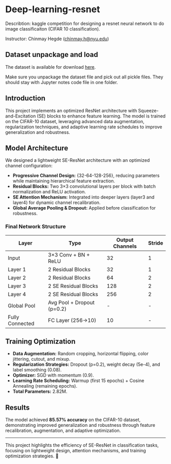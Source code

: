 # Deep-learning-resnet
Describtion:
kaggle competition for designing a resnet neural network to do image classificaiton (CIFAR 10 classification).

Instructor:
Chinmay Hegde (chinmay.h@nyu.edu)

## Dataset unpackage and load
The dataset is available for download [here](http://www.cs.toronto.edu/~kriz/cifar.html).

Make sure you unpackage the dataset file and pick out all pickle files. They should stay with Jupyter notes code file in one folder.

## Introduction  
This project implements an optimized ResNet architecture with Squeeze-and-Excitation (SE) blocks to enhance feature learning. The model is trained on the CIFAR-10 dataset, leveraging advanced data augmentation, regularization techniques, and adaptive learning rate schedules to improve generalization and robustness.  

## Model Architecture  

We designed a lightweight SE-ResNet architecture with an optimized channel configuration:  
- **Progressive Channel Design:** {32-64-128-256}, reducing parameters while maintaining hierarchical feature extraction.  
- **Residual Blocks:** Two 3×3 convolutional layers per block with batch normalization and ReLU activation.  
- **SE Attention Mechanism:** Integrated into deeper layers (layer3 and layer4) for dynamic channel recalibration.  
- **Global Average Pooling & Dropout:** Applied before classification for robustness.  

### Final Network Structure  

| Layer | Type | Output Channels | Stride |  
|-------|------|----------------|--------|  
| Input | 3×3 Conv + BN + ReLU | 32 | 1 |  
| Layer 1 | 2 Residual Blocks | 32 | 1 |  
| Layer 2 | 2 Residual Blocks | 64 | 2 |  
| Layer 3 | 2 SE Residual Blocks | 128 | 2 |  
| Layer 4 | 2 SE Residual Blocks | 256 | 2 |  
| Global Pool | Avg Pool + Dropout (p=0.2) | - | - |  
| Fully Connected | FC Layer (256→10) | 10 | - |  

## Training Optimization  

- **Data Augmentation:** Random cropping, horizontal flipping, color jittering, cutout, and mixup.  
- **Regularization Strategies:** Dropout (p=0.2), weight decay (5e-4), and label smoothing (0.08).  
- **Optimizer:** SGD with momentum (0.9).  
- **Learning Rate Scheduling:** Warmup (first 15 epochs) + Cosine Annealing (remaining epochs).  
- **Total Parameters:** 2.82M.  

## Results  

The model achieved **85.57% accuracy** on the CIFAR-10 dataset, demonstrating improved generalization and robustness through feature recalibration, augmentation, and adaptive optimization.  

---  

This project highlights the efficiency of SE-ResNet in classification tasks, focusing on lightweight design, attention mechanisms, and training optimization strategies. 🚀  

